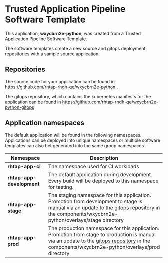 # Trusted Application Pipeline Software Template

This application, **wxycbrn2e-python**, was created from a Trusted Application Pipeline Software Template.

The software templates create a new source and gitops deployment repositories with a sample source application. 

## Repositories

The source code for your application can be found in [https://github.com/rhtap-rhdh-qe/wxycbrn2e-python ](https://github.com/rhtap-rhdh-qe/wxycbrn2e-python ).
 
The gitops repository, which contains the kubernetes manifests for the application can be found in 
[https://github.com/rhtap-rhdh-qe/wxycbrn2e-python-gitops ](https://github.com/rhtap-rhdh-qe/wxycbrn2e-python-gitops ) 

## Application namespaces 

The default application will be found in the following namespaces. Applications can be deployed into unique namespaces or multiple software templates can also bet generated into the same group namespaces.  

|  Namespace   |  Description   |  
| -------- | -------- |
| **rhtap-app-ci** | The namespace used for CI workloads |
| **rhtap-app-development** | The default application during development. Every build will be deployed to this namespace for testing. |
| **rhtap-app-stage** | The staging namespace for this application. Promotion from development to stage is manual via an update to the [gitops repository](https://github.com/rhtap-rhdh-qe/wxycbrn2e-python-gitops ) in the components/wxycbrn2e-python/overlays/stage directory |
| **rhtap-app-prod** | The production namespace for this application. Promotion from stage to production is manual via an update to the [gitops repository](https://github.com/rhtap-rhdh-qe/wxycbrn2e-python-gitops ) in the components/wxycbrn2e-python/overlays/prod directory |